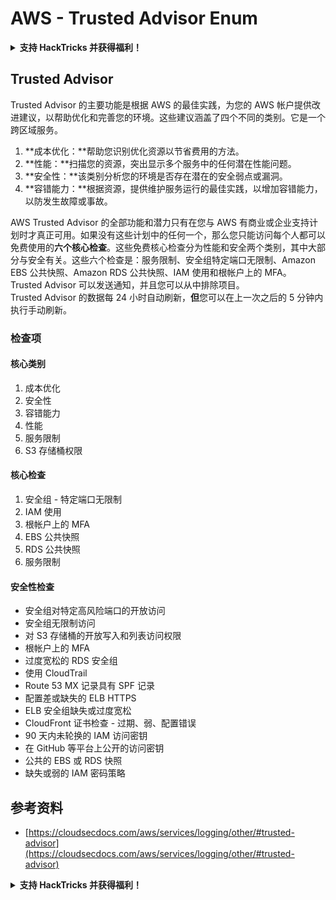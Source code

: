 # AWS - Trusted Advisor Enum

<details>

<summary><strong>支持 HackTricks 并获得福利！</strong></summary>

* 如果您想在 HackTricks 中看到您的公司广告，或者如果您想访问 PEASS 的最新版本或下载 HackTricks 的 PDF，请查看[**订阅计划**](https://github.com/sponsors/carlospolop)！
* 获取[**官方 PEASS 和 HackTricks 商品**](https://peass.creator-spring.com)
* 发现[**PEASS 家族**](https://opensea.io/collection/the-peass-family)，我们的独家[**NFT**](https://opensea.io/collection/the-peass-family)收藏品
* **加入** 💬 [**Discord 群组**](https://discord.gg/hRep4RUj7f) 或 [**Telegram 群组**](https://t.me/peass) 或 **关注**我的 **Twitter** 🐦 [**@carlospolopm**](https://twitter.com/carlospolopm)**。**
* **通过向** [**HackTricks**](https://github.com/carlospolop/hacktricks) **和** [**HackTricks Cloud**](https://github.com/carlospolop/hacktricks-cloud) **github 仓库提交 PR 来分享您的黑客技巧。**

</details>

## Trusted Advisor

Trusted Advisor 的主要功能是根据 AWS 的最佳实践，为您的 AWS 帐户提供改进建议，以帮助优化和完善您的环境。这些建议涵盖了四个不同的类别。它是一个跨区域服务。

1. **成本优化：**帮助您识别优化资源以节省费用的方法。
2. **性能：**扫描您的资源，突出显示多个服务中的任何潜在性能问题。
3. **安全性：**该类别分析您的环境是否存在潜在的安全弱点或漏洞。
4. **容错能力：**根据资源，提供维护服务运行的最佳实践，以增加容错能力，以防发生故障或事故。

AWS Trusted Advisor 的全部功能和潜力只有在您与 AWS 有商业或企业支持计划时才真正可用。如果没有这些计划中的任何一个，那么您只能访问每个人都可以免费使用的**六个核心检查**。这些免费核心检查分为性能和安全两个类别，其中大部分与安全有关。这些六个检查是：服务限制、安全组特定端口无限制、Amazon EBS 公共快照、Amazon RDS 公共快照、IAM 使用和根帐户上的 MFA。\
Trusted Advisor 可以发送通知，并且您可以从中排除项目。\
Trusted Advisor 的数据每 24 小时自动刷新，**但**您可以在上一次之后的 5 分钟内执行手动刷新。

### **检查项**

#### 核心类别

1. 成本优化
2. 安全性
3. 容错能力
4. 性能
5. 服务限制
6. S3 存储桶权限

#### 核心检查

1. 安全组 - 特定端口无限制
2. IAM 使用
3. 根帐户上的 MFA
4. EBS 公共快照
5. RDS 公共快照
6. 服务限制

#### 安全性检查

* 安全组对特定高风险端口的开放访问
* 安全组无限制访问
* 对 S3 存储桶的开放写入和列表访问权限
* 根帐户上的 MFA
* 过度宽松的 RDS 安全组
* 使用 CloudTrail
* Route 53 MX 记录具有 SPF 记录
* 配置差或缺失的 ELB HTTPS
* ELB 安全组缺失或过度宽松
* CloudFront 证书检查 - 过期、弱、配置错误
* 90 天内未轮换的 IAM 访问密钥
* 在 GitHub 等平台上公开的访问密钥
* 公共的 EBS 或 RDS 快照
* 缺失或弱的 IAM 密码策略

## **参考资料**

* [https://cloudsecdocs.com/aws/services/logging/other/#trusted-advisor](https://cloudsecdocs.com/aws/services/logging/other/#trusted-advisor)

<details>

<summary><strong>支持 HackTricks 并获得福利！</strong></summary>

* 如果您想在 HackTricks 中看到您的公司广告，或者如果您想访问 PEASS 的最新版本或下载 HackTricks 的 PDF，请查看[**订阅计划**](https://github.com/sponsors/carlospolop)！
* 获取[**官方 PEASS 和 HackTricks 商品**](https://peass.creator-spring.com)
* 发现[**PEASS 家族**](https://opensea.io/collection/the-peass-family)，我们的独家[**NFT**](https://opensea.io/collection/the-peass-family)收藏品
* **加入** 💬 [**Discord 群组**](https://discord.gg/hRep4RUj7f) 或 [**Telegram 群组**](https://t.me/peass) 或 **关注**我的 **Twitter** 🐦 [**@carlospolopm**](https://twitter.com/carlospolopm)**。**
* **通过向** [**HackTricks**](https://github.com/carlospolop/hacktricks) **和** [**HackTricks Cloud**](https://github.com/carlospolop/hacktricks-cloud) **github 仓库提交 PR 来分享您的黑客技巧。**

</details>
